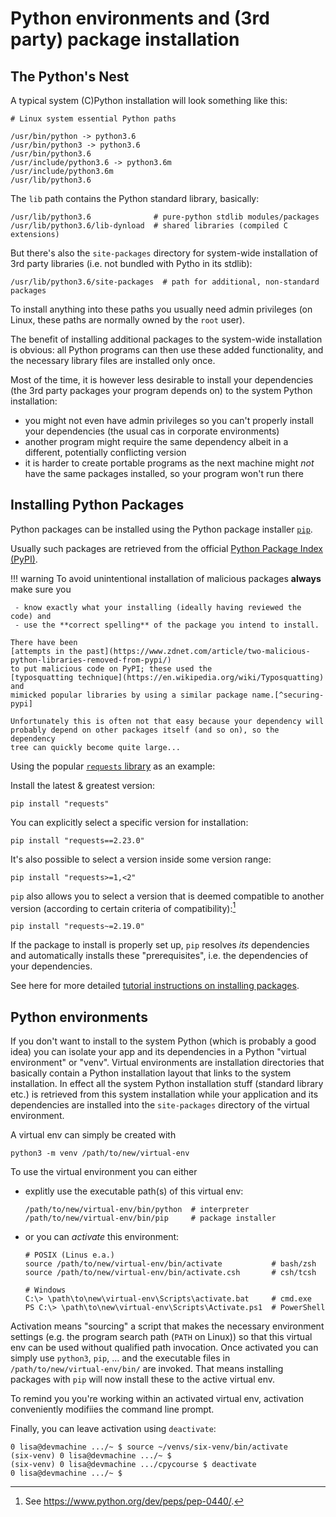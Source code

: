 # Python environments and (3rd party) package installation

## The Python's Nest

A typical system (C)Python installation will look something like this:

```
# Linux system essential Python paths
 
/usr/bin/python -> python3.6
/usr/bin/python3 -> python3.6
/usr/bin/python3.6
/usr/include/python3.6 -> python3.6m
/usr/include/python3.6m
/usr/lib/python3.6
```

The `lib` path contains the Python standard library, basically:

```
/usr/lib/python3.6              # pure-python stdlib modules/packages
/usr/lib/python3.6/lib-dynload  # shared libraries (compiled C extensions)
```

But there's also the `site-packages` directory for system-wide installation of
3rd party libraries (i.e. not bundled with Pytho in its stdlib):
```
/usr/lib/python3.6/site-packages  # path for additional, non-standard packages
```

To install anything into these paths you usually need admin privileges (on
Linux, these paths are normally owned by the `root` user).

The benefit of installing additional packages to the system-wide installation
is obvious: all Python programs can then use these added functionality, and the
necessary library files are installed only once.

Most of the time, it is however less desirable to install your dependencies
(the 3rd party packages your program depends on) to the system Python
installation:

 - you might not even have admin privileges so you can't properly install your
   dependencies (the usual cas in corporate environments)
 - another program might require the same dependency albeit in a different,
   potentially conflicting version
 - it is harder to create portable programs as the next machine might *not*
   have the same packages installed, so your program won't run there

## Installing Python Packages
Python packages can be installed using the Python package installer
[`pip`](https://pip.pypa.io/en/stable/).

Usually such packages are retrieved from the official
[Python Package Index (PyPI)](https://pypi.org/).

!!! warning
    To avoid unintentional installation of malicious packages **always** make
    sure you 
    
     - know exactly what your installing (ideally having reviewed the code) and
     - use the **correct spelling** of the package you intend to install.

    There have been
    [attempts in the past](https://www.zdnet.com/article/two-malicious-python-libraries-removed-from-pypi/)
    to put malicious code on PyPI; these used the
    [typosquatting technique](https://en.wikipedia.org/wiki/Typosquatting) and 
    mimicked popular libraries by using a similar package name.[^securing-pypi]

    Unfortunately this is often not that easy because your dependency will
    probably depend on other packages itself (and so on), so the dependency
    tree can quickly become quite large...

[^securing-pypi]:
    There are
    [ongoing efforts to improve PyPI security](https://www.python.org/dev/peps/pep-0458/)
    and guard against evil-doers.

Using the popular [`requests` library]() as an example:

Install the latest & greatest version:
```
pip install "requests"
```

You can explicitly select a specific version for installation:

```
pip install "requests==2.23.0"
```

It's also possible to select a version inside some version range:

```
pip install "requests>=1,<2"
```

`pip` also allows you to select a version that is deemed compatible to 
another version (according to certain criteria of
compatibility):[^package-version-spec]

[^package-version-spec]: See https://www.python.org/dev/peps/pep-0440/.

```
pip install "requests~=2.19.0"
```

If the package to install is properly set up, `pip` resolves *its* dependencies
and automatically installs these "prerequisites", i.e. the dependencies of your
dependencies.

See here for more detailed
[tutorial instructions on installing packages](https://packaging.python.org/tutorials/installing-packages/).


## Python environments

If you don't want to install to the system Python (which is probably a good
idea) you can isolate your app and its dependencies in a Python "virtual
environment" or "venv". Virtual environments are installation directories that
basically contain a Python installation layout that links to the system
installation. In effect all the system Python installation stuff
(standard library etc.) is retrieved from this system installation while your
application and its dependencies are installed into the `site-packages`
directory of the virtual environment.

A virtual env can simply be created with 

```
python3 -m venv /path/to/new/virtual-env
```

To use the virtual environment you can either

 - explitly use the executable path(s) of this virtual env:

     ```
     /path/to/new/virtual-env/bin/python  # interpreter
     /path/to/new/virtual-env/bin/pip     # package installer
     ```

 - or you can *activate* this environment:

     ```
     # POSIX (Linus e.a.)
     source /path/to/new/virtual-env/bin/activate           # bash/zsh
     source /path/to/new/virtual-env/bin/activate.csh       # csh/tcsh
     
     # Windows 
     C:\> \path\to\new\virtual-env\Scripts\activate.bat     # cmd.exe
     PS C:\> \path\to\new\virtual-env\Scripts\Activate.ps1  # PowerShell
     ```

Activation means "sourcing" a script that makes the necessary environment
settings (e.g. the program search path (`PATH` on Linux)) so that this virtual
env can be used without qualified path invocation. Once activated you can
simply use `python3`, `pip`, ... and the executable files in
`/path/to/new/virtual-env/bin/` are invoked. That means installing
packages with `pip` will now install these to the active virtual env.

To remind you you're working within an activated virtual env, activation
conveniently modifiies the command line prompt. 

Finally, you can leave activation using `deactivate`:

```
0 lisa@devmachine .../~ $ source ~/venvs/six-venv/bin/activate
(six-venv) 0 lisa@devmachine .../~ $
(six-venv) 0 lisa@devmachine .../cpycourse $ deactivate
0 lisa@devmachine .../~ $ 
```
